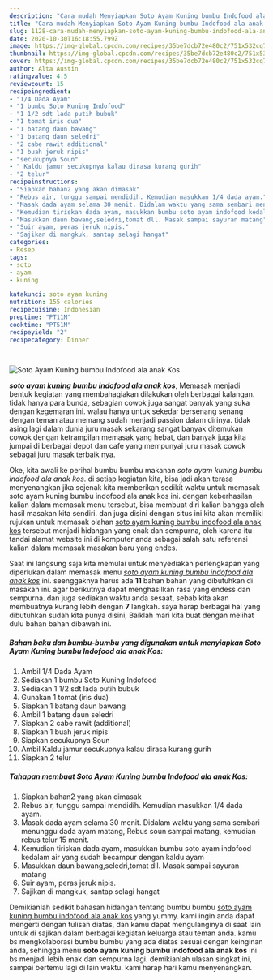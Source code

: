```yaml
---
description: "Cara mudah Menyiapkan Soto Ayam Kuning bumbu Indofood ala anak Kos, Menggugah Selera"
title: "Cara mudah Menyiapkan Soto Ayam Kuning bumbu Indofood ala anak Kos, Menggugah Selera"
slug: 1128-cara-mudah-menyiapkan-soto-ayam-kuning-bumbu-indofood-ala-anak-kos-menggugah-selera
date: 2020-10-30T16:18:55.799Z
image: https://img-global.cpcdn.com/recipes/35be7dcb72e480c2/751x532cq70/soto-ayam-kuning-bumbu-indofood-ala-anak-kos-foto-resep-utama.jpg
thumbnail: https://img-global.cpcdn.com/recipes/35be7dcb72e480c2/751x532cq70/soto-ayam-kuning-bumbu-indofood-ala-anak-kos-foto-resep-utama.jpg
cover: https://img-global.cpcdn.com/recipes/35be7dcb72e480c2/751x532cq70/soto-ayam-kuning-bumbu-indofood-ala-anak-kos-foto-resep-utama.jpg
author: Alta Austin
ratingvalue: 4.5
reviewcount: 15
recipeingredient:
- "1/4 Dada Ayam"
- "1 bumbu Soto Kuning Indofood"
- "1 1/2 sdt lada putih bubuk"
- "1 tomat iris dua"
- "1 batang daun bawang"
- "1 batang daun seledri"
- "2 cabe rawit additional"
- "1 buah jeruk nipis"
- "secukupnya Soun"
- " Kaldu jamur secukupnya kalau dirasa kurang gurih"
- "2 telur"
recipeinstructions:
- "Siapkan bahan2 yang akan dimasak"
- "Rebus air, tunggu sampai mendidih. Kemudian masukkan 1/4 dada ayam."
- "Masak dada ayam selama 30 menit. Didalam waktu yang sama sembari menunggu dada ayam matang, Rebus soun sampai matang, kemudian rebus telur 15 menit."
- "Kemudian tiriskan dada ayam, masukkan bumbu soto ayam indofood kedalam air yang sudah becampur dengan kaldu ayam"
- "Masukkan daun bawang,seledri,tomat dll. Masak sampai sayuran matang"
- "Suir ayam, peras jeruk nipis."
- "Sajikan di mangkuk, santap selagi hangat"
categories:
- Resep
tags:
- soto
- ayam
- kuning

katakunci: soto ayam kuning 
nutrition: 155 calories
recipecuisine: Indonesian
preptime: "PT11M"
cooktime: "PT51M"
recipeyield: "2"
recipecategory: Dinner

---
```



![Soto Ayam Kuning bumbu Indofood ala anak Kos](https://img-global.cpcdn.com/recipes/35be7dcb72e480c2/751x532cq70/soto-ayam-kuning-bumbu-indofood-ala-anak-kos-foto-resep-utama.jpg)

<b><i>soto ayam kuning bumbu indofood ala anak kos</i></b>, Memasak menjadi bentuk kegiatan yang membahagiakan dilakukan oleh berbagai kalangan. tidak hanya para bunda, sebagian cowok juga sangat banyak yang suka dengan kegemaran ini. walau hanya untuk sekedar bersenang senang dengan teman atau memang sudah menjadi passion dalam dirinya. tidak asing lagi dalam dunia juru masak sekarang sangat banyak ditemukan cowok dengan ketrampilan memasak yang hebat, dan banyak juga kita jumpai di berbagai depot dan cafe yang mempunyai juru masak cowok sebagai juru masak terbaik nya.

Oke, kita awali ke perihal bumbu bumbu makanan <i>soto ayam kuning bumbu indofood ala anak kos</i>. di setiap kegiatan kita, bisa jadi akan terasa menyenangkan jika sejenak kita memberikan sedikit waktu untuk memasak soto ayam kuning bumbu indofood ala anak kos ini. dengan keberhasilan kalian dalam memasak menu tersebut, bisa membuat diri kalian bangga oleh hasil masakan kita sendiri. dan juga disini dengan situs ini kita akan memiliki rujukan untuk memasak olahan <u>soto ayam kuning bumbu indofood ala anak kos</u> tersebut menjadi hidangan yang enak dan sempurna, oleh karena itu tandai alamat website ini di komputer anda sebagai salah satu referensi kalian dalam memasak masakan baru yang endes.




Saat ini langsung saja kita memulai untuk menyediakan perlengkapan yang diperlukan dalam memasak menu <u><i>soto ayam kuning bumbu indofood ala anak kos</i></u> ini. seenggaknya harus ada <b>11</b> bahan bahan yang dibutuhkan di masakan ini. agar berikutnya dapat menghasilkan rasa yang endess dan sempurna. dan juga sediakan waktu anda sesaat, sebab kita akan membuatnya kurang lebih dengan <b>7</b> langkah. saya harap berbagai hal yang dibutuhkan sudah kita punya disini, Baiklah mari kita buat dengan melihat dulu bahan bahan dibawah ini.

<!--inarticleads1-->

##### Bahan baku dan bumbu-bumbu yang digunakan untuk menyiapkan Soto Ayam Kuning bumbu Indofood ala anak Kos:

1. Ambil 1/4 Dada Ayam
1. Sediakan 1 bumbu Soto Kuning Indofood
1. Sediakan 1 1/2 sdt lada putih bubuk
1. Gunakan 1 tomat (iris dua)
1. Siapkan 1 batang daun bawang
1. Ambil 1 batang daun seledri
1. Siapkan 2 cabe rawit (additional)
1. Siapkan 1 buah jeruk nipis
1. Siapkan secukupnya Soun
1. Ambil  Kaldu jamur secukupnya kalau dirasa kurang gurih
1. Siapkan 2 telur




<!--inarticleads2-->

##### Tahapan membuat Soto Ayam Kuning bumbu Indofood ala anak Kos:

1. Siapkan bahan2 yang akan dimasak
1. Rebus air, tunggu sampai mendidih. Kemudian masukkan 1/4 dada ayam.
1. Masak dada ayam selama 30 menit. Didalam waktu yang sama sembari menunggu dada ayam matang, Rebus soun sampai matang, kemudian rebus telur 15 menit.
1. Kemudian tiriskan dada ayam, masukkan bumbu soto ayam indofood kedalam air yang sudah becampur dengan kaldu ayam
1. Masukkan daun bawang,seledri,tomat dll. Masak sampai sayuran matang
1. Suir ayam, peras jeruk nipis.
1. Sajikan di mangkuk, santap selagi hangat




Demikianlah sedikit bahasan hidangan tentang bumbu bumbu <u>soto ayam kuning bumbu indofood ala anak kos</u> yang yummy. kami ingin anda dapat mengerti dengan tulisan diatas, dan kamu dapat mengulanginya di saat lain untuk di sajikan dalam berbagai kegiatan keluarga atau teman anda. kamu bs mengkolaborasi bumbu bumbu yang ada diatas sesuai dengan keinginan anda, sehingga menu <b>soto ayam kuning bumbu indofood ala anak kos</b> ini bs menjadi lebih enak dan sempurna lagi. demikianlah ulasan singkat ini, sampai bertemu lagi di lain waktu. kami harap hari kamu menyenangkan.

